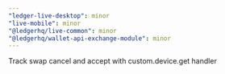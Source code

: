 ```yaml
---
"ledger-live-desktop": minor
"live-mobile": minor
"@ledgerhq/live-common": minor
"@ledgerhq/wallet-api-exchange-module": minor
---
```


Track swap cancel and accept with custom.device.get handler
